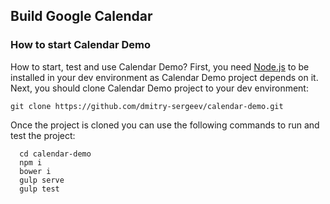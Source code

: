 ## Build Google Calendar

### How to start Calendar Demo

How to start, test and use Calendar Demo? First, you need [Node.js](https://nodejs.org/) to be installed in your dev environment as Calendar Demo project depends on it. Next, you should clone Calendar Demo project to your dev environment:
    
    git clone https://github.com/dmitry-sergeev/calendar-demo.git
    
Once the project is cloned you can use the following commands to run and test the project:

```
  cd calendar-demo
  npm i
  bower i
  gulp serve
  gulp test
  
```
